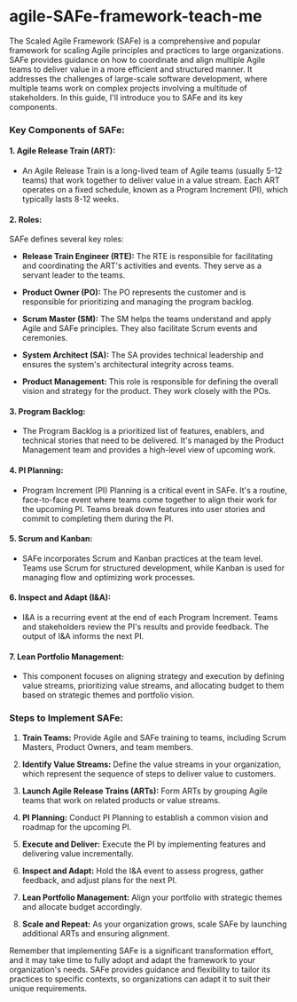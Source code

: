# agile-SAFe-framework-teach-me

The Scaled Agile Framework (SAFe) is a comprehensive and popular framework for scaling Agile principles and practices to large organizations. SAFe provides guidance on how to coordinate and align multiple Agile teams to deliver value in a more efficient and structured manner. It addresses the challenges of large-scale software development, where multiple teams work on complex projects involving a multitude of stakeholders. In this guide, I'll introduce you to SAFe and its key components.

### Key Components of SAFe:

#### 1. Agile Release Train (ART):

- An Agile Release Train is a long-lived team of Agile teams (usually 5-12 teams) that work together to deliver value in a value stream. Each ART operates on a fixed schedule, known as a Program Increment (PI), which typically lasts 8-12 weeks.

#### 2. Roles:

SAFe defines several key roles:

- **Release Train Engineer (RTE):** The RTE is responsible for facilitating and coordinating the ART's activities and events. They serve as a servant leader to the teams.

- **Product Owner (PO):** The PO represents the customer and is responsible for prioritizing and managing the program backlog.

- **Scrum Master (SM):** The SM helps the teams understand and apply Agile and SAFe principles. They also facilitate Scrum events and ceremonies.

- **System Architect (SA):** The SA provides technical leadership and ensures the system's architectural integrity across teams.

- **Product Management:** This role is responsible for defining the overall vision and strategy for the product. They work closely with the POs.

#### 3. Program Backlog:

- The Program Backlog is a prioritized list of features, enablers, and technical stories that need to be delivered. It's managed by the Product Management team and provides a high-level view of upcoming work.

#### 4. PI Planning:

- Program Increment (PI) Planning is a critical event in SAFe. It's a routine, face-to-face event where teams come together to align their work for the upcoming PI. Teams break down features into user stories and commit to completing them during the PI.

#### 5. Scrum and Kanban:

- SAFe incorporates Scrum and Kanban practices at the team level. Teams use Scrum for structured development, while Kanban is used for managing flow and optimizing work processes.

#### 6. Inspect and Adapt (I&A):

- I&A is a recurring event at the end of each Program Increment. Teams and stakeholders review the PI's results and provide feedback. The output of I&A informs the next PI.

#### 7. Lean Portfolio Management:

- This component focuses on aligning strategy and execution by defining value streams, prioritizing value streams, and allocating budget to them based on strategic themes and portfolio vision.

### Steps to Implement SAFe:

1. **Train Teams:** Provide Agile and SAFe training to teams, including Scrum Masters, Product Owners, and team members.

2. **Identify Value Streams:** Define the value streams in your organization, which represent the sequence of steps to deliver value to customers.

3. **Launch Agile Release Trains (ARTs):** Form ARTs by grouping Agile teams that work on related products or value streams.

4. **PI Planning:** Conduct PI Planning to establish a common vision and roadmap for the upcoming PI.

5. **Execute and Deliver:** Execute the PI by implementing features and delivering value incrementally.

6. **Inspect and Adapt:** Hold the I&A event to assess progress, gather feedback, and adjust plans for the next PI.

7. **Lean Portfolio Management:** Align your portfolio with strategic themes and allocate budget accordingly.

8. **Scale and Repeat:** As your organization grows, scale SAFe by launching additional ARTs and ensuring alignment.

Remember that implementing SAFe is a significant transformation effort, and it may take time to fully adopt and adapt the framework to your organization's needs. SAFe provides guidance and flexibility to tailor its practices to specific contexts, so organizations can adapt it to suit their unique requirements.
